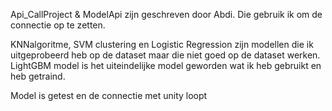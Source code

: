 Api_CallProject & ModelApi zijn geschreven door Abdi. Die gebruik ik om de connectie op te zetten.

KNNalgoritme, SVM clustering en Logistic Regression zijn modellen die ik uitgeprobeerd heb op de dataset maar die niet goed op de dataset werken. LightGBM model is het uiteindelijke model geworden wat ik heb gebruikt en heb getraind.

Model is getest en de connectie met unity loopt
